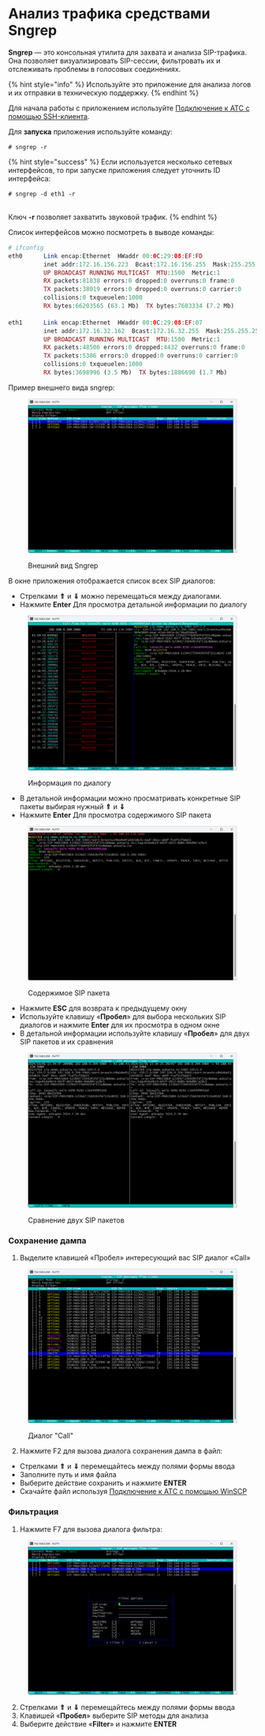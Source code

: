 # Анализ трафика средствами Sngrep

**Sngrep** — это консольная утилита для захвата и анализа SIP-трафика. Она позволяет визуализировать SIP-сессии, фильтровать их и отслеживать проблемы в голосовых соединениях.

{% hint style="info" %}
Используйте это приложение для анализа логов и их отправки в техническую поддержку.
{% endhint %}

Для начала работы с приложением используйте [Подключение к АТС с помощью SSH-клиента](connecting-to-a-pbx-using-ssh/putty.md).

Для **запуска** приложения используйте команду:

```
# sngrep -r
```

{% hint style="success" %}
Если используется несколько сетевых интерфейсов, то при запуске приложения следует уточнить ID интерфейса:

```
# sngrep -d eth1 -r
```

\
Ключ **-r** позволяет захватить звуковой трафик.&#x20;
{% endhint %}

Список интерфейсов можно посмотреть в выводе команды:

```php
# ifconfig 
eth0      Link encap:Ethernet  HWaddr 00:0C:29:08:EF:FD  
          inet addr:172.16.156.223  Bcast:172.16.156.255  Mask:255.255.255.0
          UP BROADCAST RUNNING MULTICAST  MTU:1500  Metric:1
          RX packets:81838 errors:0 dropped:0 overruns:0 frame:0
          TX packets:38019 errors:0 dropped:0 overruns:0 carrier:0
          collisions:0 txqueuelen:1000 
          RX bytes:66203565 (63.1 Mb)  TX bytes:7603334 (7.2 Mb)

eth1      Link encap:Ethernet  HWaddr 00:0C:29:08:EF:07  
          inet addr:172.16.32.162  Bcast:172.16.32.255  Mask:255.255.255.0
          UP BROADCAST RUNNING MULTICAST  MTU:1500  Metric:1
          RX packets:48506 errors:0 dropped:4432 overruns:0 frame:0
          TX packets:5386 errors:0 dropped:0 overruns:0 carrier:0
          collisions:0 txqueuelen:1000 
          RX bytes:3698996 (3.5 Mb)  TX bytes:1886690 (1.7 Mb)
```

Пример внешнего вида sngrep:

<figure><img src="../../.gitbook/assets/exampleOfView.png" alt=""><figcaption><p>Внешний вид Sngrep</p></figcaption></figure>

В окне приложения отображается список всех SIP диалогов:

* Стрелками **⇑** и **⇓** можно перемещаться между диалогами.
* Нажмите **Enter** Для просмотра детальной информации по диалогу

<figure><img src="../../.gitbook/assets/statusOfSIP.png" alt=""><figcaption><p>Информация по диалогу</p></figcaption></figure>

* В детальной информации можно просматривать конкретные SIP пакеты выбирая нужный **⇑** и **⇓**
* Нажмите **Enter** Для просмотра содержимого SIP пакета

<figure><img src="../../.gitbook/assets/statusOfSIP2.png" alt=""><figcaption><p>Содержимое SIP пакета</p></figcaption></figure>

* Нажмите **ESC** для возврата к предыдущему окну
* Используйте клавишу «**Пробел**» для выбора нескольких SIP диалогов и нажмите **Enter** для их просмотра в одном окне
* В детальной информации используйте клавишу «**Пробел**» для двух SIP пакетов и их сравнения

<figure><img src="../../.gitbook/assets/comparasion.png" alt=""><figcaption><p>Сравнение двух SIP пакетов</p></figcaption></figure>

### Сохранение дампа <a href="#soxranenie_dampa" id="soxranenie_dampa"></a>

1. Выделите клавишей «Пробел» интересующий вас SIP диалог «Call»

<figure><img src="../../.gitbook/assets/callDialogue.png" alt=""><figcaption><p>Диалог "Call"</p></figcaption></figure>

2. Нажмите F2 для вызова диалога сохранения дампа в файл:&#x20;

* Стрелками **⇑** и **⇓** перемещайтесь между полями формы ввода
* Заполните путь и имя файла
* Выберите действие сохранить и нажмите **ENTER**
* Скачайте файл используя [Подключение к АТС с помощью WinSCP](connecting-to-a-pbx-using-winscp.md)

### Фильтрация <a href="#filtracija" id="filtracija"></a>

1. Нажмите F7 для вызова диалога фильтра:

<figure><img src="../../.gitbook/assets/filterOption.png" alt=""><figcaption></figcaption></figure>

2. Стрелками **⇑** и **⇓** перемещайтесь между полями формы ввода
3. Клавишей «**Пробел**» выберите SIP методы для анализа
4. Выберите действие «**Filter**» и нажмите **ENTER**
